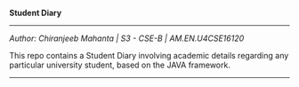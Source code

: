 **Student Diary**

<hr>

*Author: Chiranjeeb Mahanta | S3 - CSE-B | AM.EN.U4CSE16120*

This repo contains a Student Diary involving academic details regarding any particular university student, based on the JAVA framework.

<hr>
